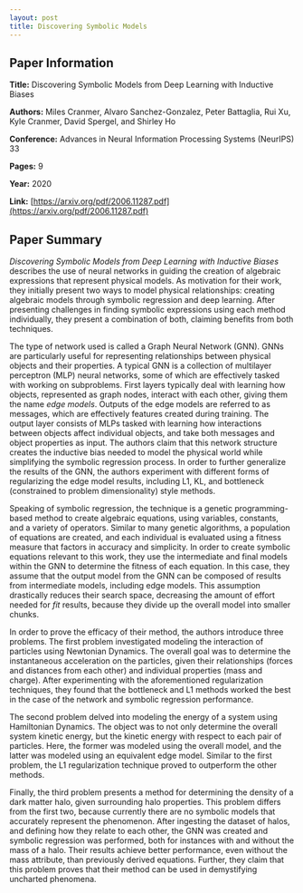 ```yaml
---
layout: post
title: Discovering Symbolic Models
---
```


## Paper Information

**Title:** Discovering Symbolic Models from Deep Learning with Inductive Biases

**Authors:** Miles Cranmer, Alvaro Sanchez-Gonzalez, Peter Battaglia, Rui Xu, Kyle Cranmer, David Spergel, and Shirley Ho

**Conference:** Advances in Neural Information Processing Systems (NeurIPS) 33

**Pages:** 9

**Year:** 2020

**Link:** [https://arxiv.org/pdf/2006.11287.pdf](https://arxiv.org/pdf/2006.11287.pdf)

## Paper Summary

*Discovering Symbolic Models from Deep Learning with Inductive Biases* describes the use of neural networks in guiding the creation of algebraic expressions that represent physical models. As motivation for their work, they initially present two ways to model physical relationships: creating algebraic models through symbolic regression and deep learning. After presenting challenges in finding symbolic expressions using each method individually, they present a combination of both, claiming benefits from both techniques.

The type of network used is called a Graph Neural Network (GNN). GNNs are particularly useful for representing relationships between physical objects and their properties. A typical GNN is a collection of multilayer perceptron (MLP) neural networks, some of which are effectively tasked with working on subproblems. First layers typically deal with learning how objects, represented as graph nodes, interact with each other, giving them the name *edge models*. Outputs of the edge models are referred to as messages, which are effectively features created during training. The output layer consists of MLPs tasked with learning how interactions between objects affect individual objects, and take both messages and object properties as input. The authors claim that this network structure creates the inductive bias needed to model the physical world while simplifying the symbolic regression process. In order to further generalize the results of the GNN, the authors experiment with different forms of regularizing the edge model results, including L1, KL, and bottleneck (constrained to problem dimensionality) style methods.

Speaking of symbolic regression, the technique is a genetic programming-based method to create algebraic equations, using variables, constants, and a variety of operators. Similar to many genetic algorithms, a population of equations are created, and each individual is evaluated using a fitness measure that factors in accuracy and simplicity. In order to create symbolic equations relevant to this work, they use the intermediate and final models within the GNN to determine the fitness of each equation. In this case, they assume that the output model from the GNN can be composed of results from intermediate models, including edge models. This assumption drastically reduces their search space, decreasing the amount of effort needed for *fit* results, because they divide up the overall model into smaller chunks.

In order to prove the efficacy of their method, the authors introduce three problems. The first problem investigated modeling the interaction of particles using Newtonian Dynamics. The overall goal was to determine the instantaneous acceleration on the particles, given their relationships (forces and distances from each other) and individual properties (mass and charge). After experimenting with the aforementioned regularization techniques, they found that the bottleneck and L1 methods worked the best in the case of the network and symbolic regression performance.

The second problem delved into modeling the energy of a system using Hamiltonian Dynamics. The object was to not only determine the overall system kinetic energy, but the kinetic energy with respect to each pair of particles. Here, the former was modeled using the overall model, and the latter was modeled using an equivalent edge model. Similar to the first problem, the L1 regularization technique proved to outperform the other methods.

Finally, the third problem presents a method for determining the density of a dark matter halo, given surrounding halo properties. This problem differs from the first two, because currently there are no symbolic models that accurately represent the phenomenon. After ingesting the dataset of halos, and defining how they relate to each other, the GNN was created and symbolic regression was performed, both for instances with and without the mass of a halo. Their results achieve better performance, even without the mass attribute, than previously derived equations. Further, they claim that this problem proves that their method can be used in demystifying uncharted phenomena.